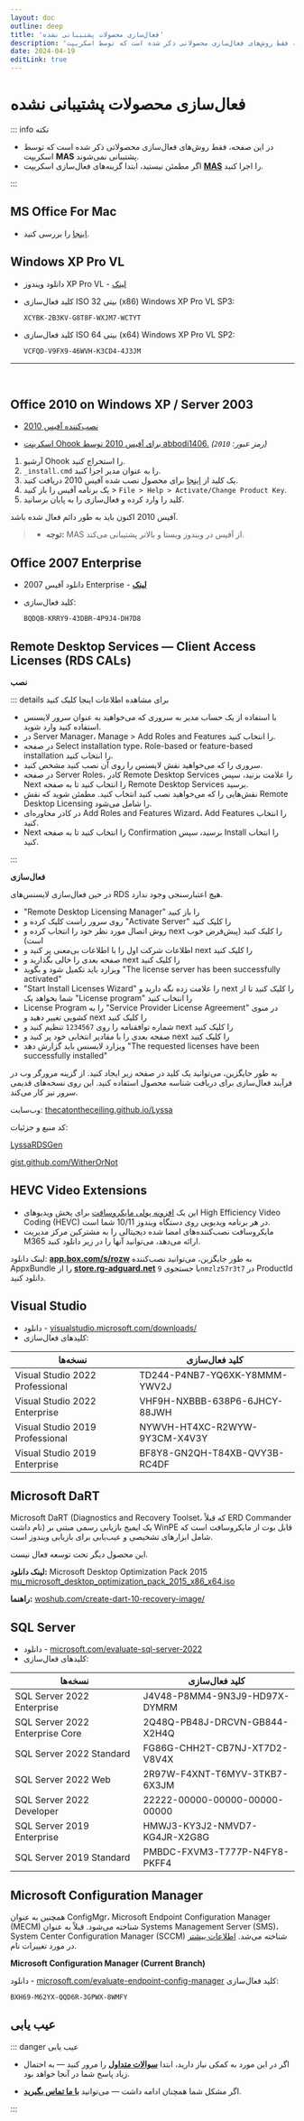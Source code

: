 ```yaml
---
layout: doc
outline: deep
title: 'فعال‌سازی محصولات پشتیبانی نشده'
description: 'در این صفحه فقط روش‌های فعال‌سازی محصولاتی ذکر شده است که توسط اسکریپت MAS پشتیبانی نمی‌شوند'
date: 2024-04-19
editLink: true
---
```


# فعال‌سازی محصولات پشتیبانی نشده

::: info نکته

- در این صفحه، فقط روش‌های فعال‌سازی محصولاتی ذکر شده است که توسط اسکریپت **MAS** پشتیبانی نمی‌شوند.
- اگر مطمئن نیستید، ابتدا گزینه‌های فعال‌سازی اسکریپت [**MAS**](./index#مرحله-۲) را اجرا کنید.

:::

## MS Office For Mac

- [اینجا][1] را بررسی کنید.

## Windows XP Pro VL

- دانلود ویندوز XP Pro VL - [لینک](./windows_xp_links)

- کلید فعال‌سازی ISO 32 بیتی (x86) Windows XP Pro VL SP3:

  ```shell
  XCYBK-2B3KV-G8T8F-WXJM7-WCTYT
  ```

- کلید فعال‌سازی ISO 64 بیتی (x64) Windows XP Pro VL SP2:

  ```shell
  VCFQD-V9FX9-46WVH-K3CD4-4J3JM
  ```

<hr/><br/>

## Office 2010 on Windows XP / Server 2003

- [نصب‌کننده آفیس 2010][2]

- [اسکریپت Ohook برای آفیس 2010 توسط abbodi1406.](https://gitlab.com/-/project/11037551/uploads/bbdc7aae987d08f8e2bf6533942e623a/office2010_ohook.7z) *(رمز عبور: `2010`)*

1. آرشیو Ohook را استخراج کنید.
2. `_install.cmd` را به عنوان مدیر اجرا کنید.
3. یک کلید از [اینجا](ohook#office-2010-140) برای محصول نصب شده آفیس 2010 دریافت کنید.
4. یک برنامه آفیس را باز کنید > `File > Help > Activate/Change Product Key`.
5. کلید را وارد کرده و فعال‌سازی را به پایان برسانید.

آفیس 2010 اکنون باید به طور دائم فعال شده باشد.

> - **توجه:** MAS از آفیس در ویندوز ویستا و بالاتر پشتیبانی می‌کند.

## Office 2007 Enterprise

- دانلود آفیس 2007 Enterprise - [**لینک**][5]
- کلید فعال‌سازی:

  ```shell
  BQDQB-KRRY9-43DBR-4P9J4-DH7D8
  ```

## Remote Desktop Services — Client Access Licenses (RDS CALs)

**نصب**

::: details برای مشاهده اطلاعات اینجا کلیک کنید

- با استفاده از یک حساب مدیر به سروری که می‌خواهید به عنوان سرور لایسنس استفاده کنید وارد شوید.
- در Server Manager، Manage > Add Roles and Features را انتخاب کنید.
- در صفحه Select installation type، Role-based or feature-based installation را انتخاب کنید.
- سروری را که می‌خواهید نقش لایسنس را روی آن نصب کنید مشخص کنید.
- در صفحه Server Roles، کادر Remote Desktop Services را علامت بزنید، سپس Next را انتخاب کنید تا به صفحه Remote Desktop Services برسید.
- نقش‌هایی را که می‌خواهید نصب کنید انتخاب کنید. مطمئن شوید که نقش Remote Desktop Licensing را شامل می‌شود.
- در کادر محاوره‌ای Add Roles and Features Wizard، Add Features را انتخاب کنید.
- Next را انتخاب کنید تا به صفحه Confirmation برسید، سپس Install را انتخاب کنید.

:::

**فعال‌سازی**

در حین فعال‌سازی لایسنس‌های RDS هیچ اعتبارسنجی وجود ندارد.

- "Remote Desktop Licensing Manager" را باز کنید
- روی سرور راست کلیک کرده و "Activate Server" را کلیک کنید
- روش اتصال مورد نظر خود را انتخاب کرده و next را کلیک کنید (پیش‌فرض خوب است)
- اطلاعات شرکت اول را با اطلاعات بی‌معنی پر کنید و next را کلیک کنید
- صفحه بعدی را خالی بگذارید و next را کلیک کنید
- ویزارد باید تکمیل شود و بگوید "The license server has been successfully activated"
- "Start Install Licenses Wizard" را علامت زده نگه دارید و next را کلیک کنید تا از شما بخواهد یک "License program" را انتخاب کنید
- License Program را به "Service Provider License Agreement" در منوی کشویی تغییر دهید و next را کلیک کنید
- شماره توافقنامه را روی `1234567` تنظیم کنید و next را کلیک کنید
- صفحه بعدی را با مقادیر انتخابی خود پر کنید و next را کلیک کنید
- ویزارد لایسنس باید گزارش دهد "The requested licenses have been successfully installed"

به طور جایگزین، می‌توانید یک کلید در صفحه زیر ایجاد کنید. از گزینه مرورگر وب در فرآیند فعال‌سازی برای دریافت شناسه محصول استفاده کنید. این روی نسخه‌های قدیمی سرور نیز کار می‌کند.

وب‌سایت:
[thecatontheceiling.github.io/Lyssa][6]

کد منبع و جزئیات:

[LyssaRDSGen][7]

[gist.github.com/WitherOrNot][8]

## HEVC Video Extensions

- این یک [افزونه پولی مایکروسافت][9] برای پخش ویدیوهای High Efficiency Video Coding (HEVC) در هر برنامه ویدیویی روی دستگاه ویندوز 10/11 شما است.
- مایکروسافت نصب‌کننده‌های امضا شده دیجیتالی را به مشترکین مرکز مدیریت M365 ارائه می‌دهد، می‌توانید آنها را در زیر دانلود کنید.

لینک دانلود: [**app.box.com/s/rozw**][10]
به طور جایگزین، می‌توانید نصب‌کننده AppxBundle را از [**store.rg-adguard.net**][11] با جستجوی `9nmzlz57r3t7` در ProductId دانلود کنید.

## Visual Studio

- دانلود - [visualstudio.microsoft.com/downloads/][12]
- کلیدهای فعال‌سازی:

| نسخه‌ها | کلید فعال‌سازی |
|---|---|
| Visual Studio 2022 Professional | TD244-P4NB7-YQ6XK-Y8MMM-YWV2J |
| Visual Studio 2022 Enterprise | VHF9H-NXBBB-638P6-6JHCY-88JWH |
| Visual Studio 2019 Professional | NYWVH-HT4XC-R2WYW-9Y3CM-X4V3Y |
| Visual Studio 2019 Enterprise | BF8Y8-GN2QH-T84XB-QVY3B-RC4DF |

## Microsoft DaRT

Microsoft DaRT (Diagnostics and Recovery Toolset، که قبلاً ERD Commander نام داشت) یک ایمیج بازیابی رسمی مبتنی بر WinPE قابل بوت از مایکروسافت است که شامل ابزارهای تشخیصی و عیب‌یابی برای بازیابی ویندوز است.

این محصول دیگر تحت توسعه فعال نیست.

**لینک دانلود:** Microsoft Desktop Optimization Pack 2015
[mu_microsoft_desktop_optimization_pack_2015_x86_x64.iso][13]

**راهنما:** [woshub.com/create-dart-10-recovery-image/][14]

## SQL Server

- دانلود - [microsoft.com/evaluate-sql-server-2022][15]
- کلیدهای فعال‌سازی:

| نسخه‌ها | کلید فعال‌سازی |
|---|---|
| SQL Server 2022 Enterprise | J4V48-P8MM4-9N3J9-HD97X-DYMRM |
| SQL Server 2022 Enterprise Core | 2Q48Q-PB48J-DRCVN-GB844-X2H4Q |
| SQL Server 2022 Standard | FG86G-CHH2T-CB7NJ-XT7D2-V8V4X |
| SQL Server 2022 Web | 2R97W-F4XNT-T6MYV-3TKB7-6X3JM |
| SQL Server 2022 Developer | 22222-00000-00000-00000-00000 |
| SQL Server 2019 Enterprise | HMWJ3-KY3J2-NMVD7-KG4JR-X2G8G |
| SQL Server 2019 Standard | PMBDC-FXVM3-T777P-N4FY8-PKFF4 |

## Microsoft Configuration Manager

همچنین به عنوان ConfigMgr، Microsoft Endpoint Configuration Manager (MECM) شناخته می‌شود.
قبلاً به عنوان Systems Management Server (SMS)، System Center Configuration Manager (SCCM) شناخته می‌شد. [اطلاعات بیشتر][16] در مورد تغییرات نام.

**Microsoft Configuration Manager (Current Branch)**

دانلود - [microsoft.com/evaluate-endpoint-config-manager][17]
کلید فعال‌سازی:

```shell
BXH69-M62YX-QQD6R-3GPWX-8WMFY
```

## عیب یابی

::: danger عیب یابی

- اگر در این مورد به کمکی نیاز دارید، ابتدا [**سوالات متداول**](./faq) را مرور کنید — به احتمال زیاد پاسخ شما در آنجا خواهد بود.

- اگر مشکل شما همچنان ادامه داشت — می‌توانید [**با ما تماس بگیرید**](./troubleshoot).

:::

[1]: https://massgrave.dev/office_for_mac
[2]: https://massgrave.dev/office_msi_links#office-2010
[3]: https://gitlab.com/-/project/11037551/uploads/bbdc7aae987d08f8e2bf6533942e623a/office2010_ohook.7z
[4]: https://app.box.com/s/q0nyib6bfylosvbbm5x8ztg87vy0kl8a
[5]: https://massgrave.dev/office_msi_links#office-2007
[6]: https://thecatontheceiling.github.io/LyssaRDSGen/
[7]: https://github.com/thecatontheceiling/LyssaRDSGen
[8]: https://gist.github.com/WitherOrNot/c34c4c7b893e89ab849ce04e007d89a9
[9]: https://apps.microsoft.com/detail/9nmzlz57r3t7
[10]: https://app.box.com/s/rozwl3zsx6o90xw2568by61fhp3z3icw
[11]: https://store.rg-adguard.net/
[12]: https://visualstudio.microsoft.com/downloads/
[13]: https://drive.massgrave.dev/mu_microsoft_desktop_optimization_pack_2015_x86_x64_dvd_5975282.iso
[14]: https://woshub.com/create-dart-10-recovery-image/
[15]: https://www.microsoft.com/en-us/evalcenter/evaluate-sql-server-2022
[16]: https://craigtwall.com/how-sccm-became-memcm-or-just-configmgr/
[17]: https://www.microsoft.com/en-us/evalcenter/evaluate-microsoft-endpoint-configuration-manager
